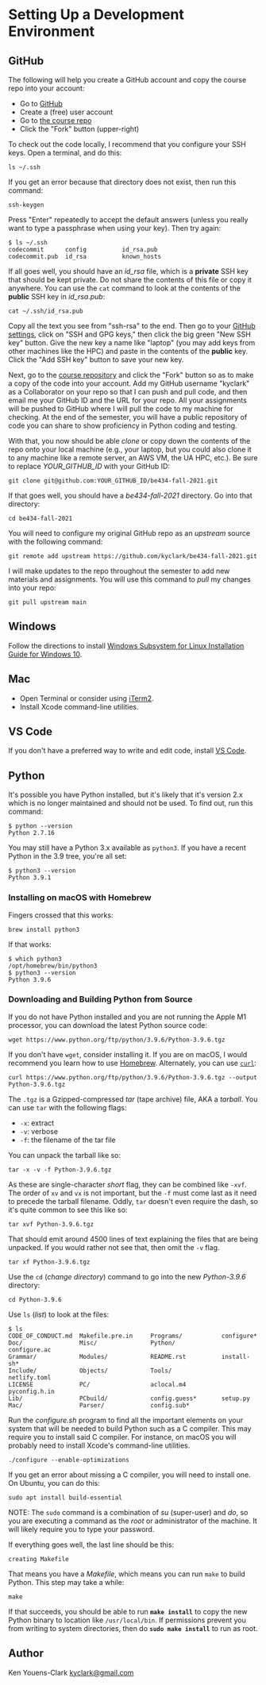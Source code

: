 # Setting Up a Development Environment

## GitHub

The following will help you create a GitHub account and copy the course repo into your account:

* Go to [GitHub](http://github.com)
* Create a (free) user account
* Go to [the course repo](https://github.com/kyclark/be434-fall-2021)
* Click the "Fork" button (upper-right)

To check out the code locally, I recommend that you configure your SSH keys.
Open a terminal, and do this:

```
ls ~/.ssh
```

If you get an error because that directory does not exist, then run this command:

```
ssh-keygen
```

Press "Enter" repeatedly to accept the default answers (unless you really want to type a passphrase when using your key).
Then try again:

```
$ ls ~/.ssh
codecommit      config          id_rsa.pub
codecommit.pub  id_rsa          known_hosts
```

If all goes well, you should have an _id_rsa_ file, which is a **private** SSH key that should be kept private.
Do not share the contents of this file or copy it anywhere.
You can use the `cat` command to look at the contents of the **public** SSH key in _id_rsa.pub_:

```
cat ~/.ssh/id_rsa.pub
```

Copy all the text you see from "ssh-rsa" to the end.
Then go to your [GitHub settings](https://github.com/settings/profile), click on "SSH and GPG keys," then click the big green "New SSH key" button.
Give the new key a name like "laptop" (you may add keys from other machines like the HPC) and paste in the contents of the **public** key.
Click the "Add SSH key" button to save your new key.

Next, go to the [course repository](https://github.com/kyclark/be434-fall-2021) and click the "Fork" button so as to make a copy of the code into your account. 
Add my GitHub username "kyclark" as a Collaborator on your repo so that I can push and pull code, and then email me your GitHub ID and the URL for your repo. 
All your assignments will be pushed to GitHub where I will pull the code to my machine for checking. 
At the end of the semester, you will have a public repository of code you can share to show proficiency in Python coding and testing.

With that, you now should be able _clone_ or copy down the contents of the repo onto your local machine (e.g., your laptop, but you could also clone it to any machine like a remote server, an AWS VM, the UA HPC, etc.).
Be sure to replace _YOUR_GITHUB_ID_ with your GitHub ID:

```
git clone git@github.com:YOUR_GITHUB_ID/be434-fall-2021.git
```

If that goes well, you should have a _be434-fall-2021_ directory.
Go into that directory:

```
cd be434-fall-2021
```

You will need to configure my original GitHub repo as an _upstream_ source with the following command:

```
git remote add upstream https://github.com/kyclark/be434-fall-2021.git
```

I will make updates to the repo throughout the semester to add new materials and assignments.
You will use this command to _pull_ my changes into your repo:

```
git pull upstream main
```


## Windows

Follow the directions to install [Windows Subsystem for Linux Installation Guide for Windows 10](https://docs.microsoft.com/en-us/windows/wsl/install-win10).

## Mac

* Open Terminal or consider using [iTerm2](https://iterm2.com/).
* Install Xcode command-line utilities.

## VS Code

If you don't have a preferred way to write and edit code, install [VS Code](https://code.visualstudio.com/).

## Python

It's possible you have Python installed, but it's likely that it's version 2.x which is no longer maintained and should not be used.
To find out, run this command:

```
$ python --version
Python 2.7.16
```

You may still have a Python 3.x available as `python3`.
If you have a recent Python in the 3.9 tree, you're all set:

```
$ python3 --version
Python 3.9.1
```

### Installing on macOS with Homebrew

Fingers crossed that this works:

```
brew install python3
```

If that works:

```
$ which python3
/opt/homebrew/bin/python3
$ python3 --version
Python 3.9.6
```

### Downloading and Building Python from Source

If you do not have Python installed and you are not running the Apple M1 processor, you can download the latest Python source code:

```
wget https://www.python.org/ftp/python/3.9.6/Python-3.9.6.tgz
```

If you don't have `wget`, consider installing it.
If you are on macOS, I would recommend you learn how to use [Homebrew](https://brew.sh/).
Alternately, you can use [`curl`](https://curl.se/):

```
curl https://www.python.org/ftp/python/3.9.6/Python-3.9.6.tgz --output Python-3.9.6.tgz
```

The `.tgz` is a Gzipped-compressed _tar_ (tape archive) file, AKA a _tarball_.
You can use `tar` with the following flags:

* `-x`: extract
* `-v`: verbose
* `-f`: the filename of the tar file

You can unpack the tarball like so:

```
tar -x -v -f Python-3.9.6.tgz
```

As these are single-character _short_ flag, they can be combined like `-xvf`.
The order of `xv` and `vx` is not important, but the `-f` must come last as it need to precede the tarball filename.
Oddly, `tar` doesn't even require the dash, so it's quite common to see this like so:

```
tar xvf Python-3.9.6.tgz
```

That should emit around 4500 lines of text explaining the files that are being unpacked.
If you would rather not see that, then omit the `-v` flag.

```
tar xf Python-3.9.6.tgz
```

Use the `cd` (_change directory_) command to go into the new _Python-3.9.6_ directory:

```
cd Python-3.9.6
```

Use `ls` (_list_) to look at the files:

```
$ ls
CODE_OF_CONDUCT.md  Makefile.pre.in     Programs/           configure*
Doc/                Misc/               Python/             configure.ac
Grammar/            Modules/            README.rst          install-sh*
Include/            Objects/            Tools/              netlify.toml
LICENSE             PC/                 aclocal.m4          pyconfig.h.in
Lib/                PCbuild/            config.guess*       setup.py
Mac/                Parser/             config.sub*
```

Run the _configure.sh_ program to find all the important elements on your system that will be needed to build Python such as a C compiler.
This may require you to install said C compiler.
For instance, on macOS you will probably need to install Xcode's command-line utilities.

```
./configure --enable-optimizations
```

If you get an error about missing a C compiler, you will need to install one.
On Ubuntu, you can do this:

```
sudo apt install build-essential
```

NOTE: The `sudo` command is a combination of _su_ (super-user) and _do_, so you are executing a command as the _root_ or administrator of the machine. It will likely require you to type your password.

If everything goes well, the last line should be this:

```
creating Makefile
```

That means you have a _Makefile_, which means you can run `make` to build Python.
This step may take a while:

```
make
```

If that succeeds, you should be able to run **`make install`** to copy the new Python binary to location like `/usr/local/bin`.
If permissions prevent you from writing to system directories, then do **`sudo make install`** to run as root.

## Author

Ken Youens-Clark <kyclark@gmail.com>
